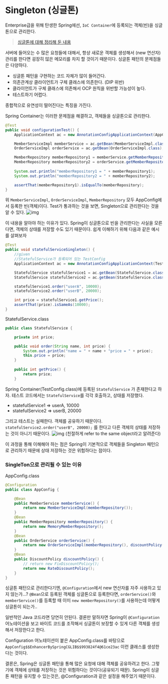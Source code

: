 # Singleton (싱글톤)

Enterprise급을 위해 탄생한 Spring에선, `IoC Container`에 등록되는 객체(빈)을 싱글톤으로 관리한다.

> [싱글톤에 대해 정리해 둔 내용](https://velog.io/@roycewon/Singleton-싱글톤-패턴)

서버에 들어오는 수 많은 요청들에 대해서, 항상 새로운 객체를 생성해서 (new 연산자) 관리를 한다면 굉장히 많은 메모리를 차지 할 것이기 때문이다.
싱글톤 패턴의 문제점들은 다양하다.

- 싱글톤 패턴을 구현하는 코드 자체가 많이 들어간다.
- 의존관계상 클라이언트가 구체 클래스에 의존한다. (DIP 위반)
- 클라이언트가 구체 클래스에 의존해서 OCP 원칙을 위반할 가능성이 높다.
- 테스트하기 어렵다.

종합적으로 유연성이 떨어진다는 특징을 가진다.

Spring Container는 이러한 문제점을 해결하고, 객체들을 싱글톤으로 관리한다.

```java
@Test
public void configurationTest() {
	ApplicationContext ac = new AnnotationConfigApplicationContext(AppConfig.class);

	MemberServiceImpl memberService = ac.getBean(MemberServiceImpl.class);
	OrderServiceImpl orderService = ac.getBean(OrderServiceImpl.class);

	MemberRepository memberRepository1 = memberService.getMemberRepository();
	MemberRepository memberRepository2 = orderService.getMemberRepository();
        
    System.out.println("memberRepository1 = " + memberRepository1);
	System.out.println("memberRepository2 = " + memberRepository2);

	assertThat(memberRepository1).isEqualTo(memberRepository);
}
```

위 `MemberServiceImpl`, `OrderServiceImpl`, `MemberRepository` 모두 AppConfig에서 등록한 빈(객체)이다.
Test가 통과하는 것을 보면, Singleton으로 관리한다는 것을 알 수 있다.
![img](https://velog.velcdn.com/images/roycewon/post/f3bedba7-e5e8-475a-8323-6f7823514e7c/image.png)

이 내용을 알아야 하는 이유가 있다.
Spring이 싱글톤으로 빈을 관리한다는 사실을 모른다면, 객체의 상태를 저장할 수도 있기 때문이다. 쉽게 이해하기 위해 다음과 같은 예시를 살펴보자

```java
@Test
public void statefulServiceSingleton() {
    //given
    //StatefulService가 등록되어 있는 TestConfig
	ApplicationContext ac = new AnnotationConfigApplicationContext(TestConfig.class);

	StatefulService statefulService1 = ac.getBean(StatefulService.class);
	StatefulService statefulService2 = ac.getBean(StatefulService.class);

	statefulService1.order("userA", 10000);
	statefulService2.order("userB", 20000);

	int price = statefulService1.getPrice();
	assertThat(price).isSameAs(10000);
}
```

StatefulService.class

```java
public class StatefulService {

	private int price;

	public void order(String name, int price) {
		System.out.println("name = " + name + "price = " + price);
		this.price = price;
	}
    
    public int getPrice() {
		return price;
	}
```

Spring Container(TestConfig.class)에 등록된 `StatefulService` 가 존재한다고 하자.
테스트 코드에서는 `StatefulService`를 각각 호출하고, 상태를 저장했다.

- statefulService1 => userA, 10000
- statefulService2 => userB, 20000

 그리고 테스트는 실패한다. 객체를 공유하기 때문이다. `statefulService2.order("userB", 20000);` 를 한다고 다른 객체의 상태를 저장하는 것이 아니기 때문이다.
![img](https://velog.velcdn.com/images/roycewon/post/a2ed4ac4-b322-43b6-b66c-f49e4ea54b9e/image.png)
(친절하게 refer to the same object라고 알려준다)

이 과정을 통해 이해해야 하는 점은 Spring이 기본적으로 객체들을 Singleton 패턴으로 관리하기 때문에 상태 저장하는 것은 위험하다는 점이다.

### SingleTon으로 관리될 수 있는 이유

AppConfig.class

```java
@Configuration
public class AppConfig {

	@Bean
	public MemberService memberService() {
		return new MemberServiceImpl(memberRepository());
	}
	@Bean
	public MemberRepository memberRepository() {
		return new MemoryMemberRepository();
	}
	@Bean
	public OrderService orderService() {
		return new OrderServiceImpl(memberRepository(), discountPolicy());
	}
	@Bean
	public DiscountPolicy discountPolicy() {
		// return new FixDiscountPolicy();
		return new RateDiscountPolicy();
	}
}
```

싱글톤 패턴으로 관리한다기엔, `@Configuration`에서 new 연산자를 자주 사용하고 있지 않는가...? `@Bean`으로 등록된 객체를 싱글톤으로 등록한다면, `orderService()`와 `memberService()`를 등록할 때 이미 `new memberRepository()`를 사용하는데 어떻게 싱글톤이 되는가..

일반적인 Java 코드라면 당연히 안된다.
결론만 말하자면 Spring이 `@Configuration` 어노테이션을 보고 바이트 코드를 조작해서 싱글톤이 보장할 수 있게 다른 객체를 생성해서 저장한다고 한다.

Configuration 어노테이션이 붙은 AppConfig.class를 바탕으로 `AppConfig$$EnhancerBySpringCGLIB$$993824f4@61ce23ac` 이런 클래스를 생성한다는 것이다.

결론은, Spring은 싱글톤 패턴을 통해 많은 요청에 대해 객체를 공유하려고 한다. 그렇기에 객체에 상태를 저장하는 것은 위험하다는 것이다(공유되기 때문).
Spring이 싱글톤 패턴을 유지할 수 있는것은, @Configuration과 같은 설정을 해주었기 때문이다.
